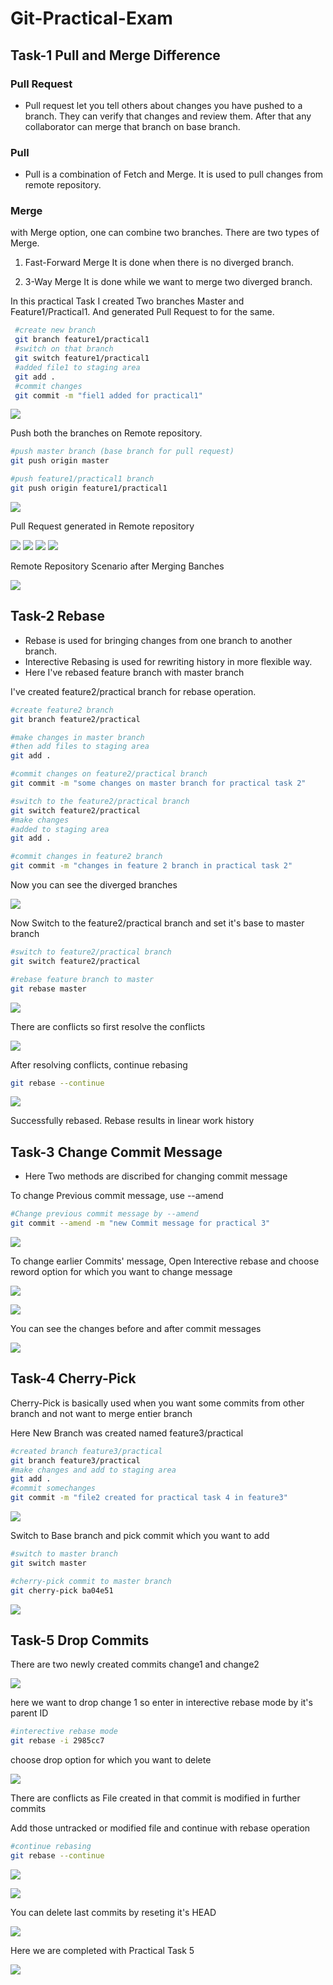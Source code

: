 # Git-Practical-Exam

## Task-1 Pull and Merge Difference

### Pull Request

- Pull request let you tell others about changes you have pushed to a branch. They can verify that changes and review them. After that any collaborator can merge that branch on base branch.

### Pull

- Pull is a combination of Fetch and Merge. It is used to pull changes from remote repository.

### Merge

with Merge option, one can combine two branches. There are two types of Merge.
1. Fast-Forward Merge
It is done when there is no diverged branch.

2. 3-Way Merge
It is done while we want to merge two diverged branch.

In this practical Task I created Two branches Master and Feature1/Practical1. And generated Pull Request to for the same.

```sh
 #create new branch
 git branch feature1/practical1
 #switch on that branch
 git switch feature1/practical1
 #added file1 to staging area
 git add .
 #commit changes
 git commit -m "fiel1 added for practical1"
```
![](./snaps/pull-request.png)

Push both the branches on Remote repository.

```sh
#push master branch (base branch for pull request)
git push origin master

#push feature1/practical1 branch
git push origin feature1/practical1 

```

![](./snaps/pR2.png)

Pull Request generated in Remote repository 

![](./snaps/pr3.png)
![](./snaps/pr4.png)
![](./snaps/pr5.png)
![](./snaps/pr6.png)

Remote Repository Scenario after Merging Banches

![](./snaps/pr7.png)

## Task-2 Rebase

- Rebase is used for bringing changes from one branch to another branch.
- Interective Rebasing is used for rewriting history in more flexible way.
- Here I've rebased feature branch with master branch

I've created feature2/practical branch for rebase operation.

```sh
#create feature2 branch
git branch feature2/practical

#make changes in master branch
#then add files to staging area
git add .

#commit changes on feature2/practical branch
git commit -m "some changes on master branch for practical task 2"

#switch to the feature2/practical branch
git switch feature2/practical
#make changes 
#added to staging area
git add .

#commit changes in feature2 branch
git commit -m "changes in feature 2 branch in practical task 2"
```
Now you can see the diverged branches

![](./snaps/25.png)

Now Switch to the feature2/practical branch and set it's base to master branch

```sh
#switch to feature2/practical branch
git switch feature2/practical

#rebase feature branch to master
git rebase master
```

![](./snaps/26.png)


There are conflicts so first resolve the conflicts   

![](./snaps/27.png)

After resolving conflicts, continue rebasing

```sh
git rebase --continue
```

![](./snaps/28.png)

Successfully rebased. Rebase results in linear work history 



## Task-3 Change Commit Message

- Here Two methods are discribed for changing commit message

To change Previous commit message, use --amend 

```sh
#Change previous commit message by --amend
git commit --amend -m "new Commit message for practical 3"
```
![](./snaps/31.png)

To change earlier Commits' message, Open Interective rebase and choose reword option for which you want to change message

![](./snaps/33.png)

![](./snaps/32.png)

You can see the changes before and after commit messages

![](./snaps/34.png)


## Task-4 Cherry-Pick 

Cherry-Pick is basically used when you want some commits from other branch and not want to merge entier branch

Here New Branch was created named feature3/practical 


```sh
#created branch feature3/practical
git branch feature3/practical
#make changes and add to staging area
git add .
#commit somechanges
git commit -m "file2 created for practical task 4 in feature3"
```

![](./snaps/41.png)

Switch to Base branch and pick commit which you want to add

```sh
#switch to master branch
git switch master

#cherry-pick commit to master branch
git cherry-pick ba04e51 
```

![](./snaps/42.png)


## Task-5 Drop Commits

There are two newly created commits 
change1 and change2 

![](./snaps/51.png)

here we want to drop change 1 so enter in interective rebase mode by it's parent ID

```sh
#interective rebase mode
git rebase -i 2985cc7
```
choose drop option for which you want to delete

![](./snaps/52.png)

There are conflicts as File created in that commit is modified in further commits

Add those untracked or modified file
and continue with rebase operation

```sh
#continue rebasing
git rebase --continue
```

![](./snaps/54.png)



![](./snaps/55.png)


You can delete last commits by reseting it's HEAD

![](./snaps/56.png)

Here we are completed with Practical Task 5

![](./snaps/57.png)